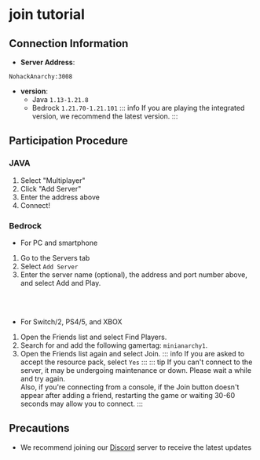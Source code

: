 # join tutorial

## Connection Information

- **Server Address**: 
```
NohackAnarchy:3008
```
- **version**: 
    - Java `1.13-1.21.8`
    - Bedrock `1.21.70-1.21.101`
::: info
If you are playing the integrated version, we recommend the latest version.
:::

## Participation Procedure
### JAVA
1. Select "Multiplayer"
2. Click "Add Server"
3. Enter the address above
4. Connect!

### Bedrock
- For PC and smartphone
1. Go to the Servers tab
2. Select `Add Server`
3. Enter the server name (optional), the address and port number above, and select Add and Play.
<br>
<br>

- For Switch/2, PS4/5, and XBOX
1. Open the Friends list and select Find Players.
2. Search for and add the following gamertag: `minianarchy1`.
3. Open the Friends list again and select Join.
::: info 
If you are asked to accept the resource pack, select `Yes`
:::
::: tip 
If you can't connect to the server, it may be undergoing maintenance or down. Please wait a while and try again. <br>
Also, if you're connecting from a console, if the Join button doesn't appear after adding a friend, restarting the game or waiting 30-60 seconds may allow you to connect.
:::

## Precautions

- We recommend joining our [Discord](https://discord.gg/CzfGwv2wPM) server to receive the latest updates